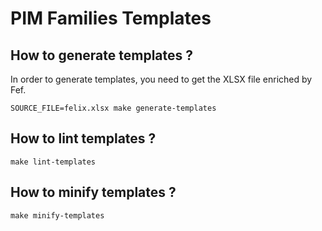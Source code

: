 # PIM Families Templates

## How to generate templates ?

In order to generate templates, you need to get the XLSX file enriched by Fef.
```shell
SOURCE_FILE=felix.xlsx make generate-templates
```

## How to lint templates ?

```shell
make lint-templates
```

## How to minify templates ?

```shell
make minify-templates
```
